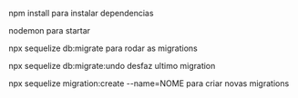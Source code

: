 npm install para instalar dependencias

nodemon para startar

npx sequelize db:migrate para rodar as migrations

npx sequelize db:migrate:undo desfaz ultimo migration

npx sequelize migration:create --name=NOME para criar novas migrations

